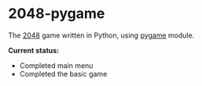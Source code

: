 # 2048-pygame

The [2048](https://en.wikipedia.org/wiki/2048_(video_game)) game written in Python, using [pygame](https://www.pygame.org/) module.

**Current status:**
* Completed main menu
* Completed the basic game
